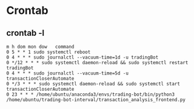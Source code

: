 # Crontab

## crontab -l

    m h dom mon dow   command
    0 5 * * 1 sudo systemctl reboot
    0 4 * * * sudo journalctl --vacuum-time=1d -u tradingBot 
    0 */12 * * * sudo systemctl daemon-reload && sudo systemctl restart tradingBot
    0 4 * * * sudo journalctl --vacuum-time=5d -u transactionCloserAutomate
    0 */3 * * * sudo systemctl daemon-reload && sudo systemctl start transactionCloserAutomate
    0 23 * * * /home/ubuntu/anaconda3/envs/trading-bot/bin/python3 /home/ubuntu/trading-bot-interval/transaction_analysis_frontend.py
